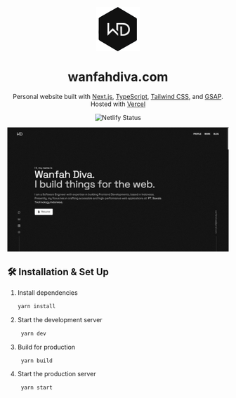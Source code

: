 <div align="center">
  <img alt="Logo" src="https://raw.githubusercontent.com/wanfahdiva/wanfahdiva.com/main/public/images/logo.png" width="100" />
</div>

<h1 align="center">
  wanfahdiva.com
</h1>

<p align="center">
  Personal website built with <a href="https://nextjs.org/" target="_blank">Next.js</a>, <a href="https://www.typescriptlang.org/" target="_blank">TypeScript</a>, <a href="https://tailwindcss.com/" target="_blank">Tailwind CSS</a>, and <a href="https://greensock.com/gsap/" target="_blank">GSAP</a>. Hosted with <a href="https://www.vercel.com/" target="_blank">Vercel</a>
</p>

<p align="center">
    <img src="https://vercelbadge.vercel.app/api/wanfahdiva/wanfahdiva.com" alt="Netlify Status" />
</p>

![demo](https://raw.githubusercontent.com/wanfahdiva/wanfahdiva.com/main/public/images/demo.png)

## 🛠 Installation & Set Up

1. Install dependencies

   ```sh
   yarn install
   ```

2. Start the development server

   ```sh
    yarn dev
   ```

3. Build for production

   ```sh
    yarn build
   ```

4. Start the production server

   ```sh
    yarn start
   ```
